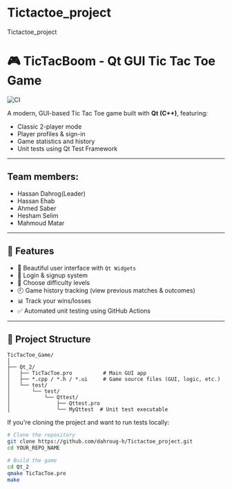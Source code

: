 # Tictactoe_project
Tictactoe_project
# 🎮 TicTacBoom - Qt GUI Tic Tac Toe Game

![CI](https://github.com/dahroug-h/Tictactoe_project/actions/workflows/qt.yml/badge.svg)

A modern, GUI-based Tic Tac Toe game built with **Qt (C++)**, featuring:
- Classic 2-player mode
- Player profiles & sign-in
- Game statistics and history
- Unit tests using Qt Test Framework

-------------------------
## Team members:

  - Hassan Dahrog(Leader)
  - Hassan Ehab
  - Ahmed Saber
  - Hesham Selim
  - Mahmoud Matar
-------------------------
## 🚀 Features

- 🎨 Beautiful user interface with `Qt Widgets`
- 👥 Login & signup system
- 🧠 Choose difficulty levels
- 🕘 Game history tracking (view previous matches & outcomes)
- 📊 Track your wins/losses
- ✅ Automated unit testing using GitHub Actions

---

## 📁 Project Structure
```text
TicTacToe_Game/
│
├── Qt_2/
│   ├── TicTacToe.pro          # Main GUI app
│   ├── *.cpp / *.h / *.ui     # Game source files (GUI, logic, etc.)
│   └── test/
│       └── test/
│           └── Qttest/
│               ├── Qttest.pro
│               └── MyQttest  # Unit test executable
```
If you're cloning the project and want to run tests locally:


```bash
# Clone the repository
git clone https://github.com/dahroug-h/Tictactoe_project.git
cd YOUR_REPO_NAME

# Build the game
cd Qt_2
qmake TicTacToe.pro
make
